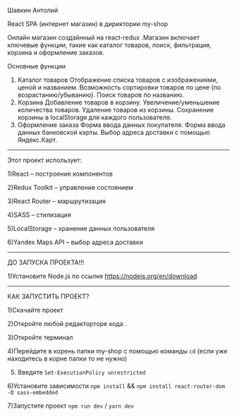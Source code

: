 Шавкин Антолий 

React SPA (интернет магазин) в дириктории my-shop

Онлайн магазин создайнный на react-redux .Магазин включает ключевые функции, такие как каталог товаров, поиск, фильтрация, корзина и оформление заказов.

Основные функции
  1) Каталог товаров
  Отображение списка товаров с изображениями, ценой и названием.
  Возможность сортировки товаров по цене (по возрастанию/убыванию).
  Поиск товаров по названию.
  2) Корзина
  Добавление товаров в корзину.
  Увеличение/уменьшение количества товаров.
  Удаление товаров из корзины.
  Сохранение корзины в localStorage для каждого пользователя.
  3) Оформление заказа
  Форма ввода данных покупателя.
  Форма ввода данных банковской карты.
  Выбор адреса доставки с помощью Яндекс.Карт.
---------------------------------------------------------------------------------------------------------

Этот проект использует:

  1)React – построение компонентов
  
  2)Redux Toolkit – управление состоянием

  3)React Router – маршрутизация

  4)SASS – стилизация

  5)LocalStorage – хранение данных пользователя

  6)Yandex Maps API – выбор адреса доставки

  ----------------------------------------
ДО ЗАПУСКА ПРОЕКТА!!!

1)Установите Node.js по ссылке https://nodejs.org/en/download

----------------------------------------------------

КАК ЗАПУСТИТЬ ПРОЕКТ?

1)Скачайте проект

2)Откройте любой редакторторе кода .

3)Откройте терминал

4)Перейдите в корень папки my-shop c помощью команды `cd` (если уже находитесь в корне папки то не нужно)

5) Введите `Set-ExecutionPolicy unrestricted`

6)Установите зависимости `npm install` && `npm install react-router-dom -D sass-embedded` 

7)Запустите проект `npm run dev` / `yarn dev`








